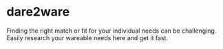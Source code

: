 # dare2ware
Finding the right match or fit for your individual needs can be challenging. Easily research your wareable needs here and get it fast.
